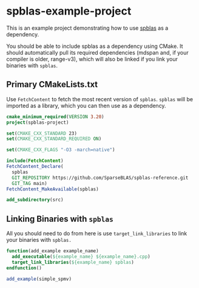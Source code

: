 # spblas-example-project
This is an example project demonstrating how to use [spblas](https://github.com/SparseBLAS/spblas-reference) as a dependency.

You should be able to include spblas as a dependency using CMake.  It should automatically pull its required dependencies
(mdspan and, if your compiler is older, range-v3), which will also be linked if you link your binaries with `spblas`.

## Primary CMakeLists.txt
Use `FetchContent` to fetch the most recent version of `spblas`.  `spblas` will be imported as a library, which you can
then use as a dependency.

```cmake
cmake_minimum_required(VERSION 3.20)
project(spblas-project)

set(CMAKE_CXX_STANDARD 23)
set(CMAKE_CXX_STANDARD_REQUIRED ON)

set(CMAKE_CXX_FLAGS "-O3 -march=native")

include(FetchContent)
FetchContent_Declare(
  spblas
  GIT_REPOSITORY https://github.com/SparseBLAS/spblas-reference.git
  GIT_TAG main)
FetchContent_MakeAvailable(spblas)

add_subdirectory(src)
```

## Linking Binaries with `spblas`
All you should need to do from here is use `target_link_libraries` to link your binaries
with `spblas.`

```cmake
function(add_example example_name)
  add_executable(${example_name} ${example_name}.cpp)
  target_link_libraries(${example_name} spblas)
endfunction()

add_example(simple_spmv)
```

